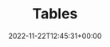 ---
weight: 240
title: "Tables"
icon: table_chart
description: "Table Shortcodes."
lead: "Tables."
date: 2022-11-22T12:45:31+00:00
lastmod: 2022-11-22T12:45:31+00:00
draft: true
images: []
toc: true
---